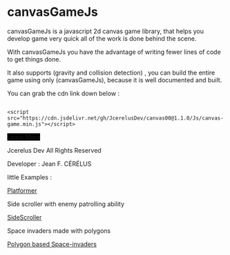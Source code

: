 # canvasGameJs

 canvasGameJs is a javascript 2d canvas game library,
 that helps you develop game very quick all of the work is done behind the scene. 

With canvasGameJs you have the advantage of writing fewer lines of code to get
things done.

It also supports (gravity and collision detection) ,
you can build the entire game using only (canvasGameJs),
because it is well documented and built.



You can grab the cdn link down below :
<pre><code>
&lt;script src="https://cdn.jsdelivr.net/gh/JcerelusDev/canvas00@1.1.0/Js/canvas-game.min.js"&gt;&lt;/script&gt;
</code></pre>



<a style="background:black" href="https://github.com/JcerelusDev/canvas00/wiki">Learn More </a>



Jcerelus Dev All Rights Reserved 

Developer : Jean F. CÉRÉLUS


 little Examples :

<a href="https://youtu.be/oorf3LWWDLk">Platformer</a>

Side scroller with enemy patrolling ability

<a href="https://youtu.be/XIEtt4GH_Mo">SideScroller</a>

Space invaders made with polygons


<a href="https://vm.tiktok.com/ZM2b7L82F">Polygon based Space-invaders</a>


